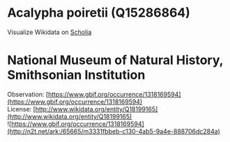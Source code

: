 
Acalypha poiretii (Q15286864)
=============================
  
Visualize Wikidata on [Scholia](https://scholia.toolforge.org/taxon/Q15286864)
# National Museum of Natural History, Smithsonian Institution
  
Observation: [https://www.gbif.org/occurrence/1318169594](https://www.gbif.org/occurrence/1318169594)  
License: [http://www.wikidata.org/entity/Q18199165](http://www.wikidata.org/entity/Q18199165)  
![https://www.gbif.org/occurrence/1318169594](http://n2t.net/ark:/65665/m3331fbbeb-c130-4ab5-9a4e-888706dc284a)